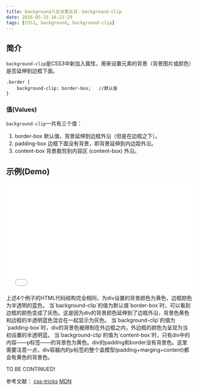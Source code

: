 ```yaml
---
title: background八日谈第五日：background-clip
date: 2016-05-15 16:21:29
tags: [CSS3, background, background-clip]
---
```

## 简介
`background-clip`是CSS3中新加入属性，用来设置元素的背景（背景图片或颜色）是否延伸到边框下面。

```
.border {
    background-clip: border-box;   //默认值
}
```
### 值(Values)
`background-clip`一共有三个值：
1. border-box
默认值，背景延伸到边框外沿（但是在边框之下）。
2. padding-box
边框下面没有背景，即背景延伸到内边距外沿。
3. content-box
背景裁剪到内容区 (content-box) 外沿。
<!-- more -->

## 示例(Demo)
<iframe width="100%" height="300" src="//jsfiddle.net/bill_q/rm4tov8q/embedded/html,css,result/dark/" allowfullscreen="allowfullscreen" frameborder="0"></iframe>
上述4个例子的HTML代码结构完全相同，为div设置的背景颜色为黄色，边框颜色为半透明的蓝色。
当`background-clip`的值为默认值`border-box`时，可以看到边框的颜色变成了灰色。这是因为div的背景颜色延伸到了边框外沿，背景色黄色和边框的半透明蓝色混合在一起显示为灰色。
当`background-clip`的值为`padding-box`时，div的背景色被限制在外边框之内，外边框的颜色为呈现为当初设置的半透明蓝。
当`background-clip`的值为`content-box`时，只有div中的内容——p标签——的背景色为黄色。div的padding和border没有背景色。这里需要注意一点，div容器内的p标签的整个盒模型(padding+marging+content)都会有黄色的背景色。

TO BE CONTINUED!

参考文献：
[css-tricks](https://css-tricks.com)
[MDN](https://developer.mozilla.org/zh-CN/docs/Web/CSS/background-clip)
